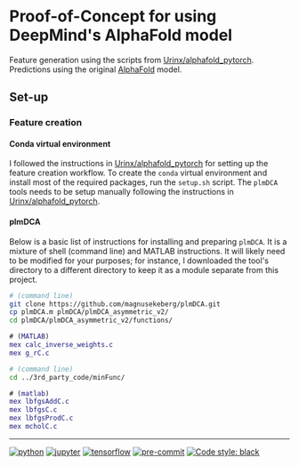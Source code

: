 # Proof-of-Concept for using DeepMind's AlphaFold model

Feature generation using the scripts from [Urinx/alphafold_pytorch](https://github.com/Urinx/alphafold_pytorch).
Predictions using the original [AlphaFold](https://github.com/deepmind/deepmind-research/blob/master/alphafold_casp13/requirements.txt) model.

## Set-up

### Feature creation

#### Conda virtual environment

I followed the instructions in [Urinx/alphafold_pytorch](https://github.com/Urinx/alphafold_pytorch) for setting up the feature creation workflow.
To create the `conda` virtual environment and install most of the required packages, run the `setup.sh` script.
The `plmDCA` tools needs to be setup manually following the instructions in [Urinx/alphafold_pytorch](https://github.com/Urinx/alphafold_pytorch).

#### plmDCA

Below is a basic list of instructions for installing and preparing `plmDCA`.
It is a mixture of shell (command line) and MATLAB instructions.
It will likely need to be modified for your purposes; for instance, I downloaded the tool's directory to a different directory to keep it as a module separate from this project.

```bash
# (command line)
git clone https://github.com/magnusekeberg/plmDCA.git
cp plmDCA.m plmDCA/plmDCA_asymmetric_v2/
cd plmDCA/plmDCA_asymmetric_v2/functions/
```

```matlab
# (MATLAB)
mex calc_inverse_weights.c
mex g_rC.c
```

```bash
# (command line)
cd ../3rd_party_code/minFunc/
```

```matlab
# (matlab)
mex lbfgsAddC.c
mex lbfgsC.c
mex lbfgsProdC.c
mex mcholC.c
```

---

[![python](https://img.shields.io/badge/Python-3.6-3776AB.svg?style=flat&logo=python&logoColor=FFDB4D)](https://www.python.org)
[![jupyter](https://img.shields.io/badge/Jupyter-Lab-F37626.svg?style=flat&logo=Jupyter)](https://jupyterlab.readthedocs.io/en/stable)
[![tensorflow](https://img.shields.io/badge/TensorFlow-1.14-FF6F00.svg?style=flat&logo=tensorflow)](https://www.tensorflow.org)
[![pre-commit](https://img.shields.io/badge/pre--commit-enabled-brightgreen?logo=pre-commit&logoColor=white)](https://github.com/pre-commit/pre-commit)
[![Code style: black](https://img.shields.io/badge/code%20style-black-000000.svg)](https://github.com/psf/black)
